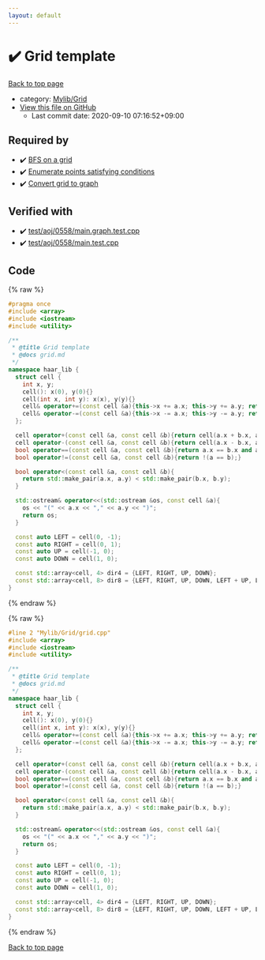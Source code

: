 ```yaml
---
layout: default
---
```


<!-- mathjax config similar to math.stackexchange -->
<script type="text/javascript" async
  src="https://cdnjs.cloudflare.com/ajax/libs/mathjax/2.7.5/MathJax.js?config=TeX-MML-AM_CHTML">
</script>
<script type="text/x-mathjax-config">
  MathJax.Hub.Config({
    TeX: { equationNumbers: { autoNumber: "AMS" }},
    tex2jax: {
      inlineMath: [ ['$','$'] ],
      processEscapes: true
    },
    "HTML-CSS": { matchFontHeight: false },
    displayAlign: "left",
    displayIndent: "2em"
  });
</script>

<script type="text/javascript" src="https://cdnjs.cloudflare.com/ajax/libs/jquery/3.4.1/jquery.min.js"></script>
<script src="https://cdn.jsdelivr.net/npm/jquery-balloon-js@1.1.2/jquery.balloon.min.js" integrity="sha256-ZEYs9VrgAeNuPvs15E39OsyOJaIkXEEt10fzxJ20+2I=" crossorigin="anonymous"></script>
<script type="text/javascript" src="../../../assets/js/copy-button.js"></script>
<link rel="stylesheet" href="../../../assets/css/copy-button.css" />


# :heavy_check_mark: Grid template

<a href="../../../index.html">Back to top page</a>

* category: <a href="../../../index.html#437b04c37f52e5b35f1d2c24c546c491">Mylib/Grid</a>
* <a href="{{ site.github.repository_url }}/blob/master/Mylib/Grid/grid.cpp">View this file on GitHub</a>
    - Last commit date: 2020-09-10 07:16:52+09:00




## Required by

* :heavy_check_mark: <a href="grid_bfs.cpp.html">BFS on a grid</a>
* :heavy_check_mark: <a href="grid_find.cpp.html">Enumerate points satisfying conditions</a>
* :heavy_check_mark: <a href="grid_to_graph.cpp.html">Convert grid to graph</a>


## Verified with

* :heavy_check_mark: <a href="../../../verify/test/aoj/0558/main.graph.test.cpp.html">test/aoj/0558/main.graph.test.cpp</a>
* :heavy_check_mark: <a href="../../../verify/test/aoj/0558/main.test.cpp.html">test/aoj/0558/main.test.cpp</a>


## Code

<a id="unbundled"></a>
{% raw %}
```cpp
#pragma once
#include <array>
#include <iostream>
#include <utility>

/**
 * @title Grid template
 * @docs grid.md
 */
namespace haar_lib {
  struct cell {
    int x, y;
    cell(): x(0), y(0){}
    cell(int x, int y): x(x), y(y){}
    cell& operator+=(const cell &a){this->x += a.x; this->y += a.y; return *this;}
    cell& operator-=(const cell &a){this->x -= a.x; this->y -= a.y; return *this;}
  };

  cell operator+(const cell &a, const cell &b){return cell(a.x + b.x, a.y + b.y);}
  cell operator-(const cell &a, const cell &b){return cell(a.x - b.x, a.y - b.y);}
  bool operator==(const cell &a, const cell &b){return a.x == b.x and a.y == b.y;}
  bool operator!=(const cell &a, const cell &b){return !(a == b);}

  bool operator<(const cell &a, const cell &b){
    return std::make_pair(a.x, a.y) < std::make_pair(b.x, b.y);
  }

  std::ostream& operator<<(std::ostream &os, const cell &a){
    os << "(" << a.x << "," << a.y << ")";
    return os;
  }

  const auto LEFT = cell(0, -1);
  const auto RIGHT = cell(0, 1);
  const auto UP = cell(-1, 0);
  const auto DOWN = cell(1, 0);

  const std::array<cell, 4> dir4 = {LEFT, RIGHT, UP, DOWN};
  const std::array<cell, 8> dir8 = {LEFT, RIGHT, UP, DOWN, LEFT + UP, LEFT + DOWN, RIGHT + UP, RIGHT + DOWN};
}

```
{% endraw %}

<a id="bundled"></a>
{% raw %}
```cpp
#line 2 "Mylib/Grid/grid.cpp"
#include <array>
#include <iostream>
#include <utility>

/**
 * @title Grid template
 * @docs grid.md
 */
namespace haar_lib {
  struct cell {
    int x, y;
    cell(): x(0), y(0){}
    cell(int x, int y): x(x), y(y){}
    cell& operator+=(const cell &a){this->x += a.x; this->y += a.y; return *this;}
    cell& operator-=(const cell &a){this->x -= a.x; this->y -= a.y; return *this;}
  };

  cell operator+(const cell &a, const cell &b){return cell(a.x + b.x, a.y + b.y);}
  cell operator-(const cell &a, const cell &b){return cell(a.x - b.x, a.y - b.y);}
  bool operator==(const cell &a, const cell &b){return a.x == b.x and a.y == b.y;}
  bool operator!=(const cell &a, const cell &b){return !(a == b);}

  bool operator<(const cell &a, const cell &b){
    return std::make_pair(a.x, a.y) < std::make_pair(b.x, b.y);
  }

  std::ostream& operator<<(std::ostream &os, const cell &a){
    os << "(" << a.x << "," << a.y << ")";
    return os;
  }

  const auto LEFT = cell(0, -1);
  const auto RIGHT = cell(0, 1);
  const auto UP = cell(-1, 0);
  const auto DOWN = cell(1, 0);

  const std::array<cell, 4> dir4 = {LEFT, RIGHT, UP, DOWN};
  const std::array<cell, 8> dir8 = {LEFT, RIGHT, UP, DOWN, LEFT + UP, LEFT + DOWN, RIGHT + UP, RIGHT + DOWN};
}

```
{% endraw %}

<a href="../../../index.html">Back to top page</a>

